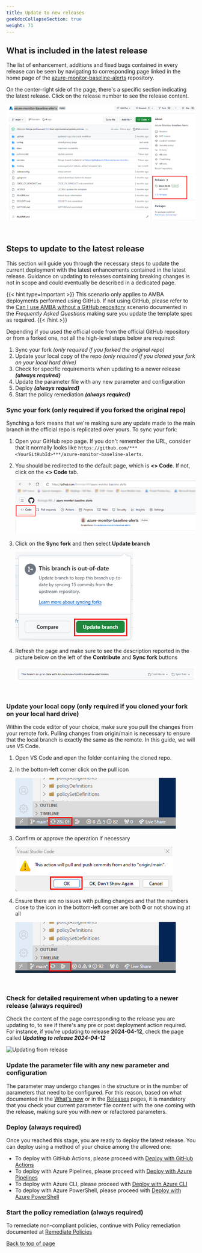 ```yaml
---
title: Update to new releases
geekdocCollapseSection: true
weight: 71
---
```


## What is included in the latest release

The list of enhancement, additions and fixed bugs contained in every release can be seen by navigating to corresponding page linked in the home page of the [azure-monitor-baseline-alerts](https://github.com/Azure/azure-monitor-baseline-alerts) repository.

On the center-right side of the page, there's a specific section indicating the latest release. Click on the release number to see the release content.

![Releases](../../media/Releases.png)

</br>

## Steps to update to the latest release

This section will guide you through the necessary steps to update the current deployment with the latest enhancements contained in the latest release. Guidance on updating to releases containing breaking changes is not in scope and could eventually be described in a dedicated page.

{{< hint type=Important >}}
This scenario only applies to AMBA deployments performed using GitHub. If not using GitHub, please refer to the [Can I use AMBA without a GitHub repository](../../Resources/FAQ/#can-i-use-amba-without-a-github-repository) scenario documented in the *Frequently Asked Questions* making sure you update the template spec as required.
{{< /hint >}}

Depending if you used the official code from the official GitHub repository or from a forked one, not all the high-level steps below are required:

1. Sync your fork *(only required if you forked the original repo)*
2. Update your local copy of the repo *(only required if you cloned your fork on your local hard drive)*
3. Check for specific requirements when updating to a newer release ***(always required)***
4. Update the parameter file with any new parameter and configuration
5. Deploy ***(always required)***
6. Start the policy remediation ***(always required)***

### Sync your fork (only required if you forked the original repo)

Synching a fork means that we're making sure any update made to the main branch in the official repo is replicated over yours. To sync your fork:

1. Open your GitHub repo page. If you don't remember the URL, consider that it normally looks like `https://github.com/***<YourGitHubId>***/azure-monitor-baseline-alerts`.
2. You should be redirected to the default page, which is **<> Code**. If not, click on the **<> Code** tab.

    ![<> Code](../../media/GitHub_Code.png)

3. Click on the **Sync fork** and then select **Update branch**

    ![Update branch](../../media/UpdateBranch.png)

4. Refresh the page and make sure to see the description reported in the picture below on the left of the **Contribute** and **Sync fork** buttons

    ![Branch is up to date](../../media/BranchUpToDate.png)

</br>

### Update your local copy (only required if you cloned your fork on your local hard drive)

Within the code editor of your choice, make sure you pull the changes from your remote fork. Pulling changes from origin/main is necessary to ensure that the local branch is exactly the same as the remote. In this guide, we will use VS Code.

1. Open VS Code and open the folder containing the cloned repo.
2. In the bottom-left corner click on the pull icon

    ![Pull icon](../../media/PullIcon.png)

3. Confirm or approve the operation if necessary

    ![Confirm pull](../../media/ConfirmPull.png)

4. Ensure there are no issues with pulling changes and that the numbers close to the icon in the bottom-left corner are both **0** or not showing at all

    ![Pull request completed](../../media/PullCompleted.png)

</br>

### Check for detailed requirement when updating to a newer release (always required)

Check the content of the page corresponding to the release you are updating to, to see if there's any pre or post deployment action required. For instance, if you're updating to release **2024-04-12**, check the page called ***Updating to release 2024-04-12***

  ![Updating from release](../media/UpdatingToRelease.png)

### Update the parameter file with any new parameter and configuration

The parameter may undergo changes in the structure or in the number of parameters that need to be configured.
For this reason, based on what documented in the [What's new](../../Overview/Whats-New) or in the [Releases](https://github.com/Azure/azure-monitor-baseline-alerts/releases) pages, it is mandatory that you check your current parameter file content with the one coming with the release, making sure you with new or refactored parameters.

### Deploy (always required)

Once you reached this stage, you are ready to deploy the latest release. You can deploy using a method of your choice among the allowed one:

- To deploy with GitHub Actions, please proceed with [Deploy with GitHub Actions](../deploy/Deploy-with-GitHub-Actions)
- To deploy with Azure Pipelines, please proceed with [Deploy with Azure Pipelines](../deploy/Deploy-with-Azure-Pipelines)
- To deploy with Azure CLI, please proceed with [Deploy with Azure CLI](../deploy/Deploy-with-Azure-CLI)
- To deploy with Azure PowerShell, please proceed with [Deploy with Azure PowerShell](../deploy/Deploy-with-Azure-PowerShell)

### Start the policy remediation (always required)

To remediate non-compliant policies, continue with Policy remediation documented at [Remediate Policies](../deploy/Remediate-Policies)

[Back to top of page](.)
